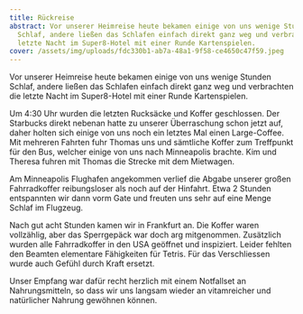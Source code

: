```yaml
---
title: Rückreise
abstract: Vor unserer Heimreise heute bekamen einige von uns wenige Stunden
  Schlaf, andere ließen das Schlafen einfach direkt ganz weg und verbrachten die
  letzte Nacht im Super8-Hotel mit einer Runde Kartenspielen.
cover: /assets/img/uploads/fdc330b1-ab7a-48a1-9f58-ce4650c47f59.jpeg
---
```

Vor unserer Heimreise heute bekamen einige von uns wenige Stunden Schlaf, andere ließen das Schlafen einfach direkt ganz weg und verbrachten die letzte Nacht im Super8-Hotel mit einer Runde Kartenspielen.

Um 4:30 Uhr wurden die letzten Rucksäcke und Koffer geschlossen. Der Starbucks direkt nebenan hatte zu unserer Überraschung schon jetzt auf, daher holten sich einige von uns noch ein letztes Mal einen Large-Coffee. Mit mehreren Fahrten fuhr Thomas uns und sämtliche Koffer zum Treffpunkt für den Bus, welcher einige von uns nach Minneapolis brachte. Kim und Theresa fuhren mit Thomas die Strecke mit dem Mietwagen.

Am Minneapolis Flughafen angekommen verlief die Abgabe unserer großen Fahrradkoffer reibungsloser als noch auf der Hinfahrt. Etwa 2 Stunden entspannten wir dann vorm Gate und freuten uns sehr auf eine Menge Schlaf im Flugzeug.

Nach gut acht Stunden kamen wir in Frankfurt an. Die Koffer waren vollzählig, aber das Sperrgepäck war doch arg mitgenommen. Zusätzlich wurden alle Fahrradkoffer in den USA geöffnet und inspiziert. Leider fehlten den Beamten elementare Fähigkeiten für Tetris. Für das Verschliessen wurde auch Gefühl durch Kraft ersetzt.

Unser Empfang war dafür recht herzlich mit einem Notfallset an Nahrungsmitteln, so dass wir uns langsam wieder an vitamreicher und natürlicher Nahrung gewöhnen können.
